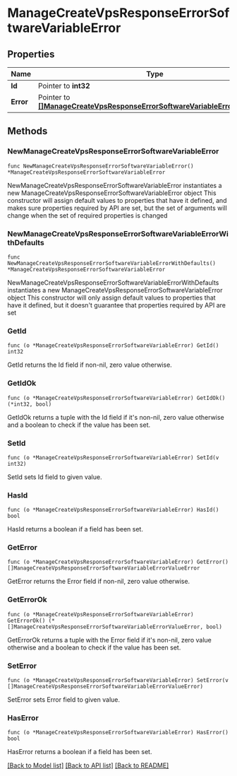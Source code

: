 # ManageCreateVpsResponseErrorSoftwareVariableError

## Properties

Name | Type | Description | Notes
------------ | ------------- | ------------- | -------------
**Id** | Pointer to **int32** |  | [optional] 
**Error** | Pointer to [**[]ManageCreateVpsResponseErrorSoftwareVariableErrorValueError**](ManageCreateVpsResponseErrorSoftwareVariableErrorValueError.md) |  | [optional] 

## Methods

### NewManageCreateVpsResponseErrorSoftwareVariableError

`func NewManageCreateVpsResponseErrorSoftwareVariableError() *ManageCreateVpsResponseErrorSoftwareVariableError`

NewManageCreateVpsResponseErrorSoftwareVariableError instantiates a new ManageCreateVpsResponseErrorSoftwareVariableError object
This constructor will assign default values to properties that have it defined,
and makes sure properties required by API are set, but the set of arguments
will change when the set of required properties is changed

### NewManageCreateVpsResponseErrorSoftwareVariableErrorWithDefaults

`func NewManageCreateVpsResponseErrorSoftwareVariableErrorWithDefaults() *ManageCreateVpsResponseErrorSoftwareVariableError`

NewManageCreateVpsResponseErrorSoftwareVariableErrorWithDefaults instantiates a new ManageCreateVpsResponseErrorSoftwareVariableError object
This constructor will only assign default values to properties that have it defined,
but it doesn't guarantee that properties required by API are set

### GetId

`func (o *ManageCreateVpsResponseErrorSoftwareVariableError) GetId() int32`

GetId returns the Id field if non-nil, zero value otherwise.

### GetIdOk

`func (o *ManageCreateVpsResponseErrorSoftwareVariableError) GetIdOk() (*int32, bool)`

GetIdOk returns a tuple with the Id field if it's non-nil, zero value otherwise
and a boolean to check if the value has been set.

### SetId

`func (o *ManageCreateVpsResponseErrorSoftwareVariableError) SetId(v int32)`

SetId sets Id field to given value.

### HasId

`func (o *ManageCreateVpsResponseErrorSoftwareVariableError) HasId() bool`

HasId returns a boolean if a field has been set.

### GetError

`func (o *ManageCreateVpsResponseErrorSoftwareVariableError) GetError() []ManageCreateVpsResponseErrorSoftwareVariableErrorValueError`

GetError returns the Error field if non-nil, zero value otherwise.

### GetErrorOk

`func (o *ManageCreateVpsResponseErrorSoftwareVariableError) GetErrorOk() (*[]ManageCreateVpsResponseErrorSoftwareVariableErrorValueError, bool)`

GetErrorOk returns a tuple with the Error field if it's non-nil, zero value otherwise
and a boolean to check if the value has been set.

### SetError

`func (o *ManageCreateVpsResponseErrorSoftwareVariableError) SetError(v []ManageCreateVpsResponseErrorSoftwareVariableErrorValueError)`

SetError sets Error field to given value.

### HasError

`func (o *ManageCreateVpsResponseErrorSoftwareVariableError) HasError() bool`

HasError returns a boolean if a field has been set.


[[Back to Model list]](../README.md#documentation-for-models) [[Back to API list]](../README.md#documentation-for-api-endpoints) [[Back to README]](../README.md)


